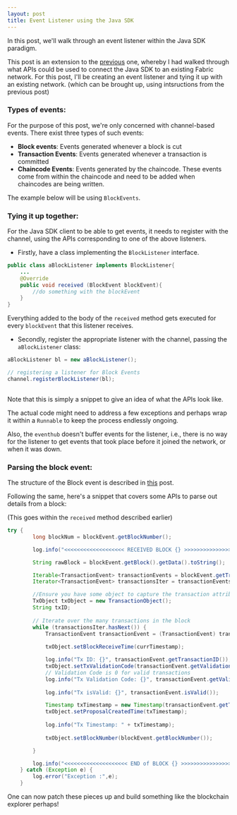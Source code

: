 ```yaml
---
layout: post
title: Event Listener using the Java SDK
---
```


In this post, we'll walk through an event listener within the Java SDK paradigm.

This post is an extension to the [previous](https://chaitanyakr.github.io/JavaSDK/) one, whereby I had walked through what APIs could be used to connect the Java SDK to an existing Fabric network. For this post, I'll be creating an event listener and tying it up with an existing network. (which can be brought up, using intsructions  from the previous post)

### Types of events:
For the purpose of this post, we're only concerned with channel-based events. There exist three types of such events:
- **Block events**:
	Events generated whenever a block is cut
- **Transaction Events**:
	Events generated whenever a transaction is committed
- **Chaincode Events**:
	Events generated by the chaincode. These events come from within the chaincode and need to be added when chaincodes are being written.

The example below will be using `BlockEvents`.

### Tying it up together:
For the Java SDK client to be able to get events, it needs to register with the channel, using the APIs corresponding to one of the above listeners.

- Firstly, have a class implementing the `BlockListener` interface.

```java
public class aBlockListener implements BlockListener{
	...
	@Override
	public void received (BlockEvent blockEvent){
		//do something with the blockEvent
	}
}
```
Everything added to the body of the `received` method gets executed for every `blockEvent` that this listener receives.

- Secondly, register the appropriate listener with the channel, passing the `aBlockListener` class:

```java
aBlockListener bl = new aBlockListener();

// registering a listener for Block Events		
channel.registerBlockListener(bl);
		
```
Note that this is simply a snippet to give an idea of what the APIs look like. 

The actual code might need to address a few exceptions and perhaps wrap it within a `Runnable` to keep the process endlessly ongoing. 

Also, the `eventhub` doesn't buffer events for the listener, i.e., there is no way for the listener to get events that took place before it joined the network, or when it was down.

### Parsing the block event:

The structure of the Block event is described in [this](https://blockchain-fabric.blogspot.sg/2017/04/hyperledger-fabric-v10-block-structure.html) post. 

Following the same, here's a snippet that covers some APIs to parse out details from a block:

(This goes within the `received` method described earlier)

```java
try {
		long blockNum = blockEvent.getBlockNumber();

		log.info("<<<<<<<<<<<<<<<<<<< RECEIVED BLOCK {} >>>>>>>>>>>>>>>>>>>>>>>>>>>", blockNum);

		String rawBlock = blockEvent.getBlock().getData().toString();

		Iterable<TransactionEvent> transactionEvents = blockEvent.getTransactionEvents();
		Iterator<TransactionEvent> transactionsIter = transactionEvents.iterator();

		//Ensure you have some object to capture the transaction attributes
		TxObject txObject = new TransactionObject(); 
		String txID;
		
		// Iterate over the many transactions in the block
		while (transactionsIter.hasNext()) {
			TransactionEvent transactionEvent = (TransactionEvent) transactionsIter.next();
			
			txObject.setBlockReceiveTime(currTimestamp);

			log.info("Tx ID: {}", transactionEvent.getTransactionID());
			txObject.setTxValidationCode(transactionEvent.getValidationCode()); 
			// Validation Code is 0 for valid transactions
			log.info("Tx Validation Code: {}", transactionEvent.getValidationCode());
							
			log.info("Tx isValid: {}", transactionEvent.isValid());

			Timestamp txTimestamp = new Timestamp(transactionEvent.getTimestamp().getTime());
			txObject.setProposalCreatedTime(txTimestamp);
			
			log.info("Tx Timestamp: " + txTimestamp);
			
			txObject.setBlockNumber(blockEvent.getBlockNumber());

		}

		log.info("<<<<<<<<<<<<<<<<<<<< END of BLOCK {} >>>>>>>>>>>>>>>>>>>>>>>>>", blockNum);
	} catch (Exception e) {
		log.error("Exception :",e);
	}
```

One can now patch these pieces up and build something like the blockchain explorer perhaps!
